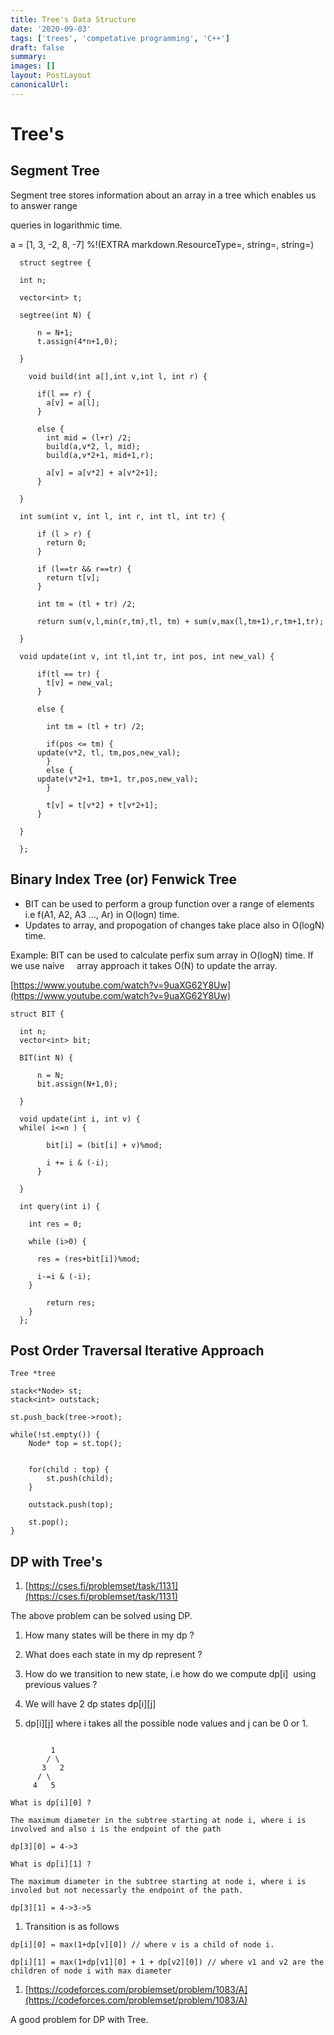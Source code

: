 ```yaml
---
title: Tree's Data Structure
date: '2020-09-03'
tags: ['trees', 'competative programming', 'C++']
draft: false
summary:
images: []
layout: PostLayout
canonicalUrl:
---
```


# Tree's

## Segment Tree

Segment tree stores information about an array in a tree which enables us to answer range

queries in logarithmic time.

a = \[1, 3, \-2, 8, \-7\]
%\!\(EXTRA markdown.ResourceType=, string=, string=\)

```
  struct segtree {

  int n;

  vector<int> t;

  segtree(int N) {

      n = N+1;
      t.assign(4*n+1,0);

  }

    void build(int a[],int v,int l, int r) {

      if(l == r) {
        a[v] = a[l];
      }

      else {
        int mid = (l+r) /2;
        build(a,v*2, l, mid);
        build(a,v*2+1, mid+1,r);

        a[v] = a[v*2] + a[v*2+1];
      }

  }

  int sum(int v, int l, int r, int tl, int tr) {

      if (l > r) {
        return 0;
      }

      if (l==tr && r==tr) {
        return t[v];
      }

      int tm = (tl + tr) /2;

      return sum(v,l,min(r,tm),tl, tm) + sum(v,max(l,tm+1),r,tm+1,tr);

  }

  void update(int v, int tl,int tr, int pos, int new_val) {

      if(tl == tr) {
        t[v] = new_val;
      }

      else {

        int tm = (tl + tr) /2;

        if(pos <= tm) {
      update(v*2, tl, tm,pos,new_val);
        }
        else {
      update(v*2+1, tm+1, tr,pos,new_val);
        }

        t[v] = t[v*2] + t[v*2+1];
      }

  }

  };
```

## Binary Index Tree \(or\) Fenwick Tree

- BIT can be used to perform a group function over a range of elements i.e f\(A1, A2, A3 ..., Ar\) in O\(logn\) time.
- Updates to array, and propogation of changes take place also in O\(logN\) time.

Example: BIT can be used to calculate perfix sum array in O\(logN\) time. If we use naive     array approach it takes O\(N\) to update the array.

[https://www.youtube.com/watch?v=9uaXG62Y8Uw](https://www.youtube.com/watch?v=9uaXG62Y8Uw)

```
struct BIT {

  int n;
  vector<int> bit;

  BIT(int N) {

      n = N;
      bit.assign(N+1,0);

  }

  void update(int i, int v) {
  while( i<=n ) {

        bit[i] = (bit[i] + v)%mod;

        i += i & (-i);
      }

  }

  int query(int i) {

    int res = 0;

    while (i>0) {

      res = (res+bit[i])%mod;
   
      i-=i & (-i);
    }
   
        return res;
    }
  };
```

## Post Order Traversal Iterative Approach

```
Tree *tree

stack<*Node> st;
stack<int> outstack;

st.push_back(tree->root);

while(!st.empty()) {
    Node* top = st.top();

   
    for(child : top) {
        st.push(child);
    }

    outstack.push(top);

    st.pop();
}
```

## DP with Tree's

1. [https://cses.fi/problemset/task/1131](https://cses.fi/problemset/task/1131)

The above problem can be solved using DP.

1. How many states will be there in my dp ?
2. What does each state in my dp represent ?
3. How do we transition to new state, i.e how do we compute dp\[i\]  using previous values ?

4. We will have 2 dp states dp\[i\]\[j\]
5. dp\[i\]\[j\] where i takes all the possible node values and j can be 0 or 1.

```

         1
        / \
       3   2
      / \
     4   5

What is dp[i][0] ?

The maximum diameter in the subtree starting at node i, where i is involved and also i is the endpoint of the path

dp[3][0] = 4->3

What is dp[i][1] ?

The maximum diameter in the subtree starting at node i, where i is involed but not necessarly the endpoint of the path.

dp[3][1] = 4->3->5
```

1. Transition is as follows

```
dp[i][0] = max(1+dp[v][0]) // where v is a child of node i.

dp[i][1] = max(1+dp[v1][0] + 1 + dp[v2][0]) // where v1 and v2 are the children of node i with max diameter
```

1. [https://codeforces.com/problemset/problem/1083/A](https://codeforces.com/problemset/problem/1083/A)

A good problem for DP with Tree.
